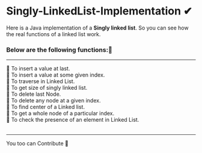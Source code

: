 # Singly-LinkedList-Implementation ✔
Here is a Java implementation of a <strong>Singly linked list</strong>. So you can see how the real functions of a linked list work.<br>
 <h3>Below are the following functions:👀</h3><hr>
  🧵 To insert a value at last. <br>
  🧵 To insert a value at some given index. <br>
  🧵 To traverse in Linked List. <br>
  🧵 To get size of singly linked list. <br>
  🧵 To delete last Node. <br>
  🧵 To delete any node at a given index. <br>
  🧵 To find center of a Linked list. <br>
  🧵 To get a whole node of a particular index. <br>
  🧵 To check the presence of an element in Linked List. <br>
  <br><hr>
  You too can <stromg>Contribute</strong> 🧠

